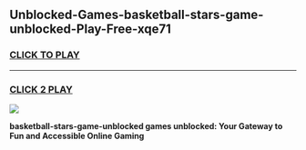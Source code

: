 
## Unblocked-Games-basketball-stars-game-unblocked-Play-Free-xqe71
<h3>
<a href="https://premium76.site?title=basketball-stars-game-unblocked&ref=21A">CLICK TO PLAY</a></h3>
<hr>

<h3>
<a href="https://premium76.site?title=basketball-stars-game-unblocked&ref=21A">CLICK 2 PLAY</a>
  
</h3>

<a href="https://premium76.site?title=basketball-stars-game-unblocked&ref=21A"><img src="https://clearcache.store/games.png"></a>


**basketball-stars-game-unblocked games unblocked: Your Gateway to Fun and Accessible Online Gaming**
